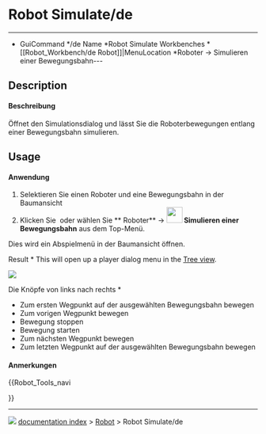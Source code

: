 # Robot Simulate/de
---
- GuiCommand   */de   Name   *Robot Simulate   Workbenches   *[[Robot_Workbench/de   Robot]]|MenuLocation   *Roboter → Simulieren einer Bewegungsbahn---


</div>

## Description


<div class="mw-translate-fuzzy">

#### Beschreibung

Öffnet den Simulationsdialog und lässt Sie die Roboterbewegungen entlang einer Bewegungsbahn simulieren.


</div>

## Usage


<div class="mw-translate-fuzzy">

#### Anwendung

1.  Selektieren Sie einen Roboter und eine Bewegungsbahn in der Baumansicht
2.  Klicken Sie <img alt="" src=images/Robot_Simulate.png  style="width   *32px;"> oder wählen Sie ** Roboter** → **<img src="images/Robot_Simulate.png" width=32px> Simulieren einer Bewegungsbahn** aus dem Top-Menü.

Dies wird ein Abspielmenü in der Baumansicht öffnen.


</div>

Result   * This will open up a player dialog menu in the [Tree view](Tree_view.md).

![](images/Robot_Simulation_Player.jpg )

Die Knöpfe von links nach rechts   *

-   Zum ersten Wegpunkt auf der ausgewählten Bewegungsbahn bewegen
-   Zum vorigen Wegpunkt bewegen
-   Bewegung stoppen
-   Bewegung starten
-   Zum nächsten Wegpunkt bewegen
-   Zum letzten Wegpunkt auf der ausgewählten Bewegungsbahn bewegen


<div class="mw-translate-fuzzy">

#### Anmerkungen


</div>





{{Robot_Tools_navi

}}



---
![](images/Right_arrow.png) [documentation index](../README.md) > [Robot](Robot_Workbench.md) > Robot Simulate/de
